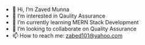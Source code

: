 - 👋 Hi, I’m Zaved Munna
- 👀 I’m interested in Qaulity Assurance 
- 🌱 I’m currently learning MERN Stack Development
- 💞️ I’m looking to collaborate on Quality Assurance
- 📫 How to reach me: zabed101@yahoo.com

<!---
Zaved121/Zaved121 is a ✨ special ✨ repository because its `README.md` (this file) appears on your GitHub profile.
You can click the Preview link to take a look at your changes.
--->
